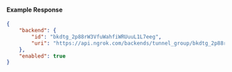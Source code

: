 <!-- Code generated for API Clients. DO NOT EDIT. -->

#### Example Response

```json
{
	"backend": {
		"id": "bkdtg_2p88rW3VfuWahfiWRUuuL1L7eeg",
		"uri": "https://api.ngrok.com/backends/tunnel_group/bkdtg_2p88rW3VfuWahfiWRUuuL1L7eeg"
	},
	"enabled": true
}
```
